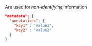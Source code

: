 Are used for *non-identifying* information

```json
"metadata": {
  "annotations": {
    "key1" : "value1",
    "key2" : "value2"
  }
}
```